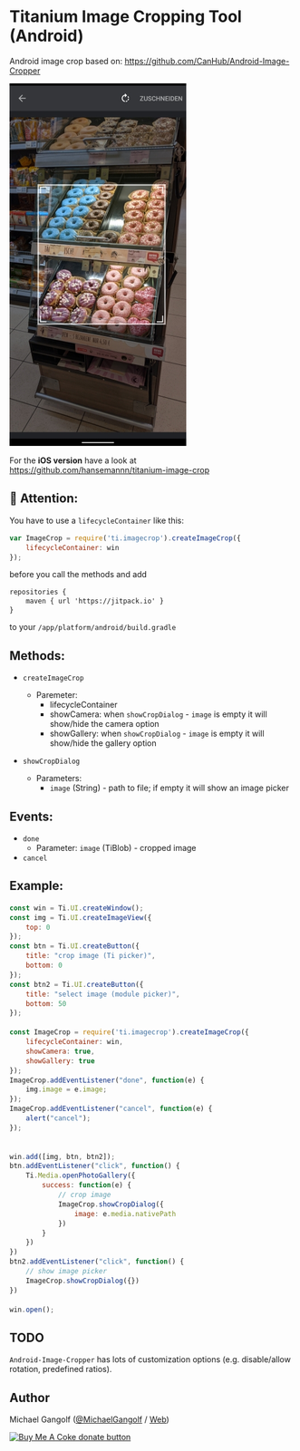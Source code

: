 # Titanium Image Cropping Tool (Android)

Android image crop based on: https://github.com/CanHub/Android-Image-Cropper

<img src="assets/screenshot.jpg"/>

For the <b>iOS version</b> have a look at https://github.com/hansemannn/titanium-image-crop

## 📢 Attention:
You have to use a `lifecycleContainer` like this:
```javascript
var ImageCrop = require('ti.imagecrop').createImageCrop({
	lifecycleContainer: win
});
```
before you call the methods and add
```
repositories {
	maven { url 'https://jitpack.io' }
}
```
to your `/app/platform/android/build.gradle`

## Methods:

* `createImageCrop`
	* Paremeter:
		* lifecycleContainer
		* showCamera: when `showCropDialog` - `image` is empty it will show/hide the camera option
		* showGallery: when `showCropDialog` - `image` is empty it will show/hide the gallery option

* `showCropDialog`
	* Parameters:
		- `image` (String) - path to file; if empty it will show an image picker

## Events:

* `done`
	* Parameter: `image` (TiBlob) - cropped image
* `cancel`


## Example:

```javascript
const win = Ti.UI.createWindow();
const img = Ti.UI.createImageView({
	top: 0
});
const btn = Ti.UI.createButton({
	title: "crop image (Ti picker)",
	bottom: 0
});
const btn2 = Ti.UI.createButton({
	title: "select image (module picker)",
	bottom: 50
});

const ImageCrop = require('ti.imagecrop').createImageCrop({
	lifecycleContainer: win,
	showCamera: true,
	showGallery: true
});
ImageCrop.addEventListener("done", function(e) {
	img.image = e.image;
});
ImageCrop.addEventListener("cancel", function(e) {
	alert("cancel");
});


win.add([img, btn, btn2]);
btn.addEventListener("click", function() {
	Ti.Media.openPhotoGallery({
		success: function(e) {
			// crop image
			ImageCrop.showCropDialog({
				image: e.media.nativePath
			})
		}
	})
})
btn2.addEventListener("click", function() {
	// show image picker
	ImageCrop.showCropDialog({})
})

win.open();
```

## TODO

`Android-Image-Cropper` has lots of customization options (e.g. disable/allow rotation, predefined ratios).

## Author
Michael Gangolf (<a href="https://github.com/m1ga">@MichaelGangolf</a> / <a href="https://www.migaweb.de">Web</a>)


<span class="badge-buymeacoffee"><a href="https://www.buymeacoffee.com/miga" title="donate"><img src="https://img.shields.io/badge/buy%20me%20a%20coke-donate-orange.svg" alt="Buy Me A Coke donate button" /></a></span>
